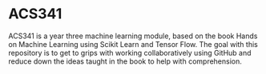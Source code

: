 # ACS341
ACS341 is a year three machine learning module, based on the book Hands on Machine Learning using Scikit Learn and Tensor Flow. 
The goal with this repository is to get to grips with working collaboratively using GitHub and reduce down the ideas taught in the book to help with comprehension. 
